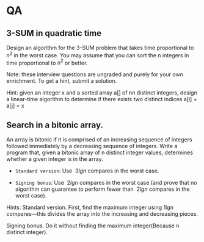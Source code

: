 # QA
## 3-SUM in quadratic time

Design an algorithm for the 3-SUM problem that takes time proportional to $n^2$ in the worst case. You may assume that you can sort the n integers in time proportional to $n^2$ or better.

Note: these interview questions are ungraded and purely for your own enrichment. To get a hint, submit a solution.

Hint: given an integer x and a sorted array a[] of nn distinct integers, design a linear-time algorithm to determine if there exists two distinct indices a[i] + a[j] = x

## Search in a bitonic array.

An array is bitonic if it is comprised of an increasing sequence of integers followed immediately by a decreasing sequence of integers. Write a program that, given a bitonic array of n distinct integer values, determines whether a given integer is in the array.

+ `Standard version`: Use $~3lgn$ compares in the worst case.

+ `Signing bonus`: Use $~2lgn$ compares in the worst case (and prove that no algorithm can guarantee to perform fewer than $~2lgn$ compares in the worst case).

Hints: Standard version. First, find the maximum integer using  1lgn compares—this divides the array into the increasing and decreasing pieces.

Signing bonus. Do it without finding the maximum integer(Because n distinct integer).
